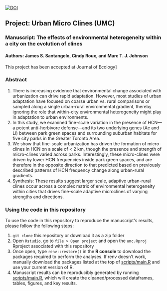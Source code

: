 [![DOI](https://zenodo.org/badge/460906574.svg)](https://zenodo.org/badge/latestdoi/460906574)

## Project: Urban Micro Clines (UMC)
### Manuscript: The effects of environmental heterogeneity within a city on the evolution of clines
#### Authors: James S. Santangelo, Cindy Roux, and Marc T. J. Johnson

This project has been accepted at Journal of Ecology] <br>

### Abstract

1.	There is increasing evidence that environmental change associated with urbanization can drive rapid adaptation. However, most studies of urban adaptation have focused on coarse urban vs. rural comparisons or sampled along a single urban-rural environmental gradient, thereby ignoring the role that within-city environmental heterogeneity might play in adaptation to urban environments. 
2.	In this study, we examined fine-scale variation in the presence of HCN—a potent anti-herbivore defense—and its two underlying genes (Ac and Li) between park green spaces and surrounding suburban habitats for five city parks in the Greater Toronto Area. 
3.	We show that fine-scale urbanization has driven the formation of micro-clines in HCN on a scale of < 2 km, though the presence and strength of micro-clines varied across parks. Interestingly, these micro-clines were driven by lower HCN frequencies inside park green spaces, and are therefore in the opposite direction to that predicted based on previously described patterns of HCN frequency change along urban-rural gradients. 
4.	Synthesis: These results suggest larger scale, adaptive urban-rural clines occur across a complex matrix of environmental heterogeneity within cities that drives fine-scale adaptive microclines of varying strengths and directions.

### Using the code in this repository

To use the code in this repository to reproduce the manuscript's results, please
follow the following steps:

1. `git clone` this repository or download it as a zip folder
2. Open `Rstudio`, go to `file > Open project` and open the
`umc.Rproj` Rproject associated with this repository
3. Once open, type `renv::restore()` in the **R console** to download the
packages required to perform the analyses. If renv doesn't work, manually download the packages listed at the top of
[scripts/main.R](scripts/main.R) and use your current version of R.
4. Manuscript results can be reproducibly generated by running [scripts/main.R](scripts/main.R), 
which will create the cleaned/processed dataframes, tables, figures, and key results.
